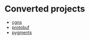 # Converted projects

  * [cgns](cgns/update.sh)
  * [protobuf](protobuf/update.sh)
  * [pygments](pygments/update.sh)
